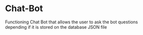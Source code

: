 # Chat-Bot
Functioning Chat Bot that allows the user to ask the bot questions depending if it is stored on the database JSON file
